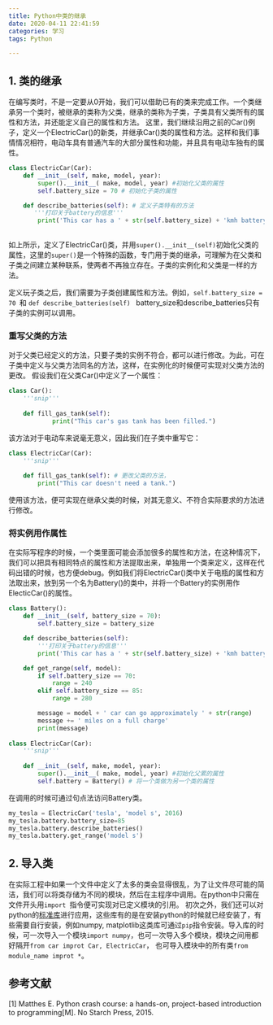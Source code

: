 ```yaml
---
title: Python中类的继承
date: 2020-04-11 22:41:59
categories: 学习
tags: Python

---
```


## 1. 类的继承
在编写类时，不是一定要从0开始，我们可以借助已有的类来完成工作。一个类继承另一个类时，被继承的类称为父类，继承的类称为子类，子类具有父类所有的属性和方法，并还能定义自己的属性和方法。
这里，我们继续沿用之前的Car()例子，定义一个ElectricCar()的新类，并继承Car()类的属性和方法。这样和我们事情情况相符，电动车具有普通汽车的大部分属性和功能，并且具有电动车独有的属性。<!--more-->
```python
class ElectricCar(Car):
    def __init__(self, make, model, year):
        super().__init__( make, model, year) #初始化父类的属性
        self.battery_size = 70 # 初始化子类的属性

    def describe_batteries(self): # 定义子类特有的方法
       '''打印关于battery的信息'''
    	print('This car has a ' + str(self.battery_size) + 'kmh battery.')
		
```
如上所示，定义了ElectricCar()类，并用```super().__init__(self)```初始化父类的属性，这里的```super()```是一个特殊的函数，专门用于类的继承，可理解为在父类和子类之间建立某种联系，使两者不再独立存在。子类的实例化和父类是一样的方法。

定义玩子类之后，我们需要为子类创建属性和方法。例如，```self.battery_size = 70 ```和 ```def describe_batteries(self) ``` battery_size和describe_batteries只有子类的实例可以调用。
### 重写父类的方法
对于父类已经定义的方法，只要子类的实例不符合，都可以进行修改。为此，可在子类中定义与父类方法同名的方法，这样，在实例化的时候便可实现对父类方法的更改。
假设我们在父类Car()中定义了一个属性：
```python 
class Car():
	'''snip'''
	
    def fill_gas_tank(self):
            print("This car's gas tank has been filled.")
```
该方法对于电动车来说毫无意义，因此我们在子类中重写它：
```python
class ElectricCar(Car):
	'''snip'''
	
	def fill_gas_tank(self): # 更改父类的方法，
    	print("This car doesn't need a tank.")
```
使用该方法，便可实现在继承父类的时候，对其无意义、不符合实际要求的方法进行修改。

### 将实例用作属性
在实际写程序的时候，一个类里面可能会添加很多的属性和方法，在这种情况下，我们可以把具有相同特点的属性和方法提取出来，单独用一个类来定义，这样在代码出错的时候，也方便debug。例如我们将ElectricCar()类中关于电瓶的属性和方法取出来，放到另一个名为Battery()的类中，并将一个Battery的实例用作ElecticCar()的属性。
```python
class Battery():
    def __init__(self, battery_size = 70):
        self.battery_size = battery_size

    def describe_batteries(self):
        '''打印关于battery的信息'''
        print('This car has a ' + str(self.battery_size) + 'kmh battery.')

    def get_range(self, model):
        if self.battery_size == 70:
            range = 240
        elif self.battery_size == 85:
            range = 280

        message = model + ' car can go approximately ' + str(range)
        message += ' miles on a full charge'
        print(message)
		
class ElectricCar(Car):
	'''snip'''
	
	def __init__(self, make, model, year):
    	super().__init__( make, model, year) #初始化父累的属性
		self.battery = Battery() # 将一个类做为另一个类的属性
```
在调用的时候可通过句点法访问Battery类。
```python
my_tesla = ElectricCar('tesla', 'model s', 2016)
my_tesla.battery.battery_size=85
my_tesla.battery.describe_batteries()
my_tesla.battery.get_range('model s')
```

## 2. 导入类
在实际工程中如果一个文件中定义了太多的类会显得很乱，为了让文件尽可能的简洁，我们可以将类存储为不同的模块，然后在主程序中调用。在python中只需在文件开头用```import ```指令便可实现对已定义模块的引用。
初次之外，我们还可以对python的[标准库](https://docs.python.org/3/library/index.html "标准库")进行应用，这些库有的是在安装python的时候就已经安装了，有些需要自行安装，例如numpy, matplotlib这类库可通过```pip```指令安装。导入库的时候，可一次导入一个模块```import numpy```，也可一次导入多个模块，模块之间用都好隔开```from car improt Car, ElectricCar```， 也可导入模块中的所有类```from module_name improt *```。

## 参考文献
[1] Matthes E. Python crash course: a hands-on, project-based introduction to programming[M]. No Starch Press, 2015.

